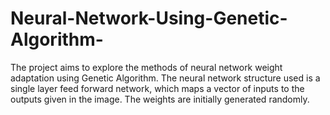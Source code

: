 # Neural-Network-Using-Genetic-Algorithm-
The project aims to explore the methods of neural network weight adaptation using Genetic Algorithm. The neural network structure used is a single layer feed forward network, which maps a vector of inputs to the outputs given in the image. The weights are initially generated randomly.

